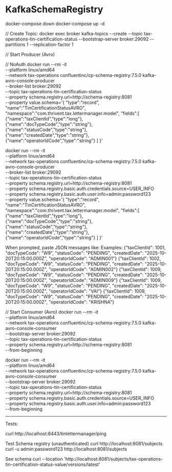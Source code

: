 # KafkaSchemaRegistry

docker-compose down
docker-compose up -d


// Create Topic:
docker exec broker kafka-topics --create --topic tax-operations-tin-certification-status --bootstrap-server broker:29092 --partitions 1 --replication-factor 1


// Start Producer (Avro)

// NoAuth
docker run --rm -it \
  --platform linux/amd64 \
  --network tax-operations confluentinc/cp-schema-registry:7.5.0 kafka-avro-console-producer \
  --broker-list broker:29092 \
  --topic tax-operations-tin-certification-status \
  --property schema.registry.url=http://schema-registry:8081 \
  --property value.schema='{
    "type":"record",
    "name":"TinCertificationStatusAVRO",
    "namespace":"com.thrivent.tax.lettermanager.model",
    "fields":[
      {"name":"taxClientId","type":"long"},
      {"name":"docTypeCode","type":"string"},
      {"name":"statusCode","type":"string"},
      {"name":"createdDate","type":"string"},
      {"name":"operatorIdCode","type":"string"}
    ]
  }'

docker run --rm -it \
  --platform linux/amd64 \
  --network tax-operations confluentinc/cp-schema-registry:7.5.0 kafka-avro-console-producer \
  --broker-list broker:29092 \
  --topic tax-operations-tin-certification-status \
  --property schema.registry.url=http://schema-registry:8081 \
  --property schema.registry.basic.auth.credentials.source=USER_INFO \
  --property schema.registry.basic.auth.user.info=admin:password123 \
  --property value.schema='{
    "type":"record",
    "name":"TinCertificationStatusAVRO",
    "namespace":"com.thrivent.tax.lettermanager.model",
    "fields":[
      {"name":"taxClientId","type":"long"},
      {"name":"docTypeCode","type":"string"},
      {"name":"statusCode","type":"string"},
      {"name":"createdDate","type":"string"},
      {"name":"operatorIdCode","type":"string"}
    ]
  }'

When prompted, paste JSON messages like:
Examples:
{"taxClientId": 1001, "docTypeCode": "W9", "statusCode": "PENDING", "createdDate": "2025-10-20T20:15:00.000Z", "operatorIdCode": "ADMIN001"}
{"taxClientId": 1002, "docTypeCode": "W9", "statusCode": "PENDING", "createdDate": "2025-10-20T20:15:00.000Z", "operatorIdCode": "ADMIN002"}
{"taxClientId": 1009, "docTypeCode": "W9", "statusCode": "PENDING", "createdDate": "2025-10-20T20:15:00.000Z", "operatorIdCode": "ADMIN009"}
{"taxClientId": 1009, "docTypeCode": "W9", "statusCode": "PENDING", "createdDate": "2025-10-20T20:15:00.000Z", "operatorIdCode": "VAI"}
{"taxClientId": 1009, "docTypeCode": "W9", "statusCode": "PENDING", "createdDate": "2025-10-20T20:15:00.000Z", "operatorIdCode": "KRISHNA"}

// Start Consumer (Avro)
docker run --rm -it \
  --platform linux/amd64 \
  --network tax-operations confluentinc/cp-schema-registry:7.5.0 kafka-avro-console-consumer \
  --bootstrap-server broker:29092 \
  --topic tax-operations-tin-certification-status \
  --property schema.registry.url=http://schema-registry:8081 \
  --from-beginning

docker run --rm -it \
  --platform linux/amd64 \
  --network tax-operations confluentinc/cp-schema-registry:7.5.0 kafka-avro-console-consumer \
  --bootstrap-server broker:29092 \
  --topic tax-operations-tin-certification-status \
  --property schema.registry.url=http://schema-registry:8081 \
  --property schema.registry.basic.auth.credentials.source=USER_INFO \
  --property schema.registry.basic.auth.user.info=admin:password123 \
  --from-beginning

**********************************************************************************************************


Tests:

curl http://localhost:8443/tinlettermanager/ping

Test Schema registry (unauthenticated)
curl http://localhost:8081/subjects
curl -u admin:password123 http://localhost:8081/subjects


See schema
curl --location 'http://localhost:8081/subjects/tax-operations-tin-certification-status-value/versions/latest'

